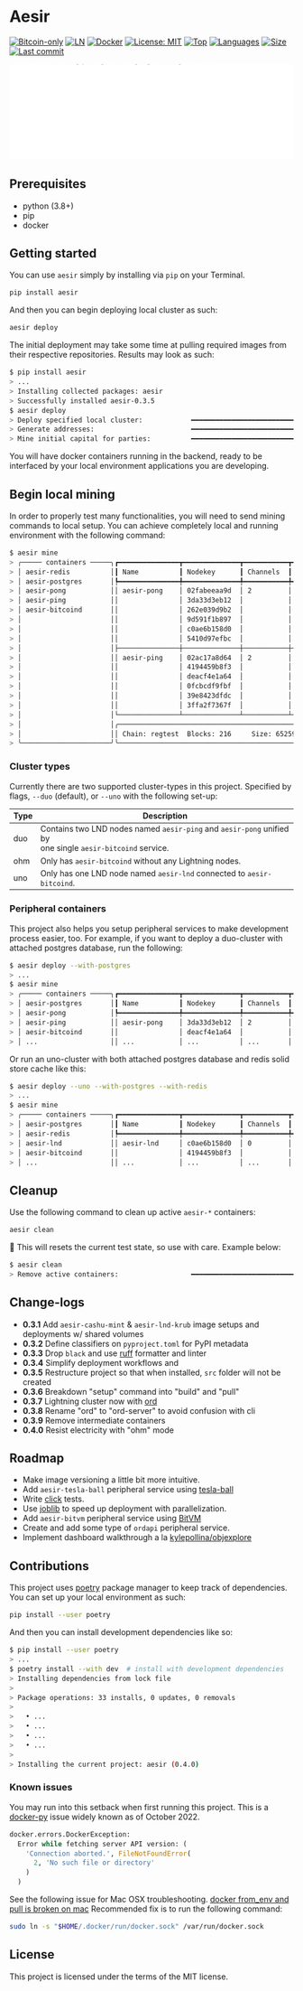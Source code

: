 # Aesir

[![Bitcoin-only](https://img.shields.io/badge/bitcoin-only-FF9900?logo=bitcoin)](https://twentyone.world)
[![LN](https://img.shields.io/badge/lightning-792EE5?logo=lightning)](https://mempool.space/lightning)
[![Docker](https://img.shields.io/badge/docker-2496ED?&logo=docker&logoColor=white)](https://hub.docker.com)
[![License: MIT](https://img.shields.io/badge/License-MIT-yellow.svg)](https://github.com/krutt/aesir/blob/master/LICENSE)
[![Top](https://img.shields.io/github/languages/top/krutt/aesir)](https://github.com/krutt/aesir)
[![Languages](https://img.shields.io/github/languages/count/krutt/aesir)](https://github.com/krutt/aesir)
[![Size](https://img.shields.io/github/repo-size/krutt/aesir)](https://github.com/krutt/aesir)
[![Last commit](https://img.shields.io/github/last-commit/krutt/aesir/master)](https://github.com/krutt/aesir)

[![Aesir banner](https://github.com/krutt/aesir/blob/master/static/aesir-banner.svg)](static/aesir-banner.svg)

## Prerequisites

* python (3.8+)
* pip
* docker

## Getting started

You can use `aesir` simply by installing via `pip` on your Terminal.

```sh
pip install aesir
```

And then you can begin deploying local cluster as such:

```sh
aesir deploy
```

The initial deployment may take some time at pulling required images from their respective
repositories. Results may look as such:

```sh
$ pip install aesir
> ...
> Installing collected packages: aesir
> Successfully installed aesir-0.3.5
$ aesir deploy
> Deploy specified local cluster:            ━━━━━━━━━━━━━━━━━━━━━━━━━━━━━━━━━━━━━━━━ 100% 0:00:01
> Generate addresses:                        ━━━━━━━━━━━━━━━━━━━━━━━━━━━━━━━━━━━━━━━━ 100% 0:00:00
> Mine initial capital for parties:          ━━━━━━━━━━━━━━━━━━━━━━━━━━━━━━━━━━━━━━━━ 100% 0:00:00
```

You will have docker containers running in the backend, ready to be interfaced by your local
environment applications you are developing.

## Begin local mining

In order to properly test many functionalities, you will need to send mining commands to local
setup. You can achieve completely local and running environment with the following command:

```sh
$ aesir mine
> ╭───── containers ─────╮┏━━━━━━━━━━━━━━━┳━━━━━━━━━━━━━━┳━━━━━━━━━━━┳━━━━━━━━┳━━━━━━━━┳━━━━━━━━━┓
> │ aesir-redis          │┃ Name          ┃ Nodekey      ┃ Channels  ┃ Peers  ┃ Height ┃ Synced? ┃
> │ aesir-postgres       │┡━━━━━━━━━━━━━━━╇━━━━━━━━━━━━━━╇━━━━━━━━━━━╇━━━━━━━━╇━━━━━━━━╇━━━━━━━━━┩
> │ aesir-pong           ││ aesir-pong    │ 02fabeeaa9d  │ 2         │ 1      │ 216    │    true │
> │ aesir-ping           ││               │ 3da33d3eb12  │           │        │        │         │
> │ aesir-bitcoind       ││               │ 262e039d9b2  │           │        │        │         │
> │                      ││               │ 9d591f1b897  │           │        │        │         │
> │                      ││               │ c0ae6b158d0  │           │        │        │         │
> │                      ││               │ 5410d97efbc  │           │        │        │         │
> │                      │├───────────────┼──────────────┼───────────┼────────┼────────┼─────────┤
> │                      ││ aesir-ping    │ 02ac17a8d64  │ 2         │ 1      │ 216    │    true │
> │                      ││               │ 4194459b8f3  │           │        │        │         │
> │                      ││               │ deacf4e1a64  │           │        │        │         │
> │                      ││               │ 0fcbcdf9fbf  │           │        │        │         │
> │                      ││               │ 39e8423dfdc  │           │        │        │         │
> │                      ││               │ 3ffa2f7367f  │           │        │        │         │
> │                      │└───────────────┴──────────────┴───────────┴────────┴────────┴─────────┘
> │                      │╭──────────────────────────────────────────────────────────────────────╮
> │                      ││ Chain: regtest  Blocks: 216     Size: 65259     Time: 1701528030     │
> ╰──────────────────────╯╰──────────────────────────────────────────────────────────────────────╯
```

### Cluster types

Currently there are two supported cluster-types in this project. Specified by flags,
`--duo` (default), or `--uno` with the following set-up:

| Type | Description                                                                |
| ---- | -------------------------------------------------------------------------- |
|  duo | Contains two LND nodes named `aesir-ping` and `aesir-pong` unified by <br> one single `aesir-bitcoind` service. 
|  ohm | Only has `aesir-bitcoind` without any Lightning nodes. |
|  uno | Only has one LND node named `aesir-lnd` connected to `aesir-bitcoind`. |

### Peripheral containers

This project also helps you setup peripheral services to make development process easier, too.
For example, if you want to deploy a duo-cluster with attached postgres database, run the following:

```sh
$ aesir deploy --with-postgres
> ...
$ aesir mine
> ╭───── containers ─────╮┏━━━━━━━━━━━━━━━┳━━━━━━━━━━━━━━┳━━━━━━━━━━━┳━━━━━━━━┳━━━━━━━━┳━━━━━━━━━┓
> │ aesir-postgres       │┃ Name          ┃ Nodekey      ┃ Channels  ┃ Peers  ┃ Height ┃ Synced? ┃
> │ aesir-pong           │┡━━━━━━━━━━━━━━━╇━━━━━━━━━━━━━━╇━━━━━━━━━━━╇━━━━━━━━╇━━━━━━━━╇━━━━━━━━━┩
> │ aesir-ping           ││ aesir-pong    │ 3da33d3eb12  │ 2         │ 1      │ 216    │    true │
> │ aesir-bitcoind       ││               │ deacf4e1a64  │           │        │        │         │
> │ ...                  ││ ...           │ ...          │ ...       │ ...    │ ...    │ ...     │
```

Or run an uno-cluster with both attached postgres database and redis solid store cache like this:

```sh
$ aesir deploy --uno --with-postgres --with-redis
> ...
$ aesir mine
> ╭───── containers ─────╮┏━━━━━━━━━━━━━━━┳━━━━━━━━━━━━━━┳━━━━━━━━━━━┳━━━━━━━━┳━━━━━━━━┳━━━━━━━━━┓
> │ aesir-postgres       │┃ Name          ┃ Nodekey      ┃ Channels  ┃ Peers  ┃ Height ┃ Synced? ┃
> │ aesir-redis          │┡━━━━━━━━━━━━━━━╇━━━━━━━━━━━━━━╇━━━━━━━━━━━╇━━━━━━━━╇━━━━━━━━╇━━━━━━━━━┩
> │ aesir-lnd            ││ aesir-lnd     │ c0ae6b158d0  │ 0         │ 0      │ 202    │    true │
> │ aesir-bitcoind       ││               │ 4194459b8f3  │           │        │        │         │
> │ ...                  ││ ...           │ ...          │ ...       │ ...    │ ...    │ ...     │
```

## Cleanup

Use the following command to clean up active `aesir-*` containers:

```sh
aesir clean
```

🚧  This will resets the current test state, so use with care. Example below:

```sh
$ aesir clean
> Remove active containers:                  ━━━━━━━━━━━━━━━━━━━━━━━━━━━━━━━━━━━━━━━━ 100% 0:00:01
```

## Change-logs

* **0.3.1** Add `aesir-cashu-mint` & `aesir-lnd-krub` image setups and deployments w/ shared volumes
* **0.3.2** Define classifiers on `pyproject.toml` for PyPI metadata
* **0.3.3** Drop `black` and use [ruff](https://github.com/astral-sh/ruff) formatter and linter
* **0.3.4** Simplify deployment workflows and 
* **0.3.5** Restructure project so that when installed, `src` folder will not be created
* **0.3.6** Breakdown "setup" command into "build" and "pull"
* **0.3.7** Lightning cluster now with [ord](https://github.com/ordinals/ord)
* **0.3.8** Rename "ord" to "ord-server" to avoid confusion with cli
* **0.3.9** Remove intermediate containers
* **0.4.0** Resist electricity with "ohm" mode

## Roadmap

* Make image versioning a little bit more intuitive.
* Add `aesir-tesla-ball` peripheral service using [tesla-ball](https://github.com/krutt/tesla-ball)
* Write [click](https://click.palletsprojects.com) tests.
* Use [joblib](https://github.com/joblib/joblib) to speed up deployment with parallelization.
* Add `aesir-bitvm` peripheral service using [BitVM](https://github.com/BitVM/BitVM)
* Create and add some type of `ordapi` peripheral service.
* Implement dashboard walkthrough a la [kylepollina/objexplore](https://github.com/kylepollina/objexplore)

## Contributions

This project uses [poetry](https://python-poetry.org) package manager to keep track of dependencies.
You can set up your local environment as such:

```sh
pip install --user poetry
```

And then you can install development dependencies like so:

```sh
$ pip install --user poetry
> ...
$ poetry install --with dev  # install with development dependencies
> Installing dependencies from lock file
>
> Package operations: 33 installs, 0 updates, 0 removals
>
>   • ...
>   • ...
>   • ...
>   • ...
>
> Installing the current project: aesir (0.4.0)
```

### Known issues

You may run into this setback when first running this project. This is a
[docker-py](https://github.com/docker/docker-py/issues/3059) issue widely known as of October 2022.

```python
docker.errors.DockerException:
  Error while fetching server API version: (
    'Connection aborted.', FileNotFoundError(
      2, 'No such file or directory'
    )
  )
```

See the following issue for Mac OSX troubleshooting.
[docker from_env and pull is broken on mac](https://github.com/docker/docker-py/issues/3059#issuecomment-1294369344)
Recommended fix is to run the following command:

```sh
sudo ln -s "$HOME/.docker/run/docker.sock" /var/run/docker.sock
```

## License

This project is licensed under the terms of the MIT license.